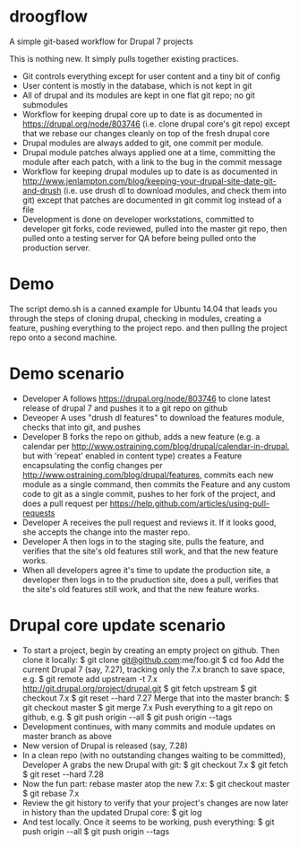 # droogflow

A simple git-based workflow for Drupal 7 projects

This is nothing new.  It simply pulls together existing practices.

- Git controls everything except for user content and a tiny bit of config
- User content is mostly in the database, which is not kept in git
- All of drupal and its modules are kept in one flat git repo; no git submodules
- Workflow for keeping drupal core up to date is as documented in
  https://drupal.org/node/803746 (i.e. clone drupal core's git repo)
  except that we rebase our changes cleanly on top of the fresh drupal core
- Drupal modules are always added to git, one commit per module.
- Drupal module patches always applied one at a time, committing the
  module after each patch, with a link to the bug in the commit message
- Workflow for keeping drupal modules up to date is as documented in
  http://www.jenlampton.com/blog/keeping-your-drupal-site-date-git-and-drush
  (i.e. use drush dl to download modules, and check them into git)
  except that patches are documented in git commit log instead of a file
- Development is done on developer workstations, committed to developer git
  forks, code reviewed, pulled into the master git repo, then pulled
  onto a testing server for QA before being pulled onto the production
  server.

# Demo

The script demo.sh is a canned example for Ubuntu 14.04 that leads
you through the steps of cloning drupal, checking in modules,
creating a feature, pushing everything to the project repo.
and then pulling the project repo onto a second machine.

# Demo scenario
- Developer A follows https://drupal.org/node/803746 to clone latest release
  of drupal 7 and pushes it to a git repo on github
- Deveoper A uses "drush dl features" to download the features module,
  checks that into git, and pushes
- Developer B forks the repo on github, adds a new feature
  (e.g. a calendar per http://www.ostraining.com/blog/drupal/calendar-in-drupal,
  but with 'repeat' enabled in content type)
  creates a Feature encapsulating the config changes per
  http://www.ostraining.com/blog/drupal/features,
  commits each new module as a single command,
  then commits the Feature and any custom code to git as a single commit,
  pushes to her fork of the project, and
  does a pull request per https://help.github.com/articles/using-pull-requests
- Developer A receives the pull request and reviews it.  If it looks good,
  she accepts the change into the master repo.
- Developer A then logs in to the staging site, pulls the feature, and
  verifies that the site's old features still work, and that the new
  feature works.
- When all developers agree it's time to update the production site,
  a developer then logs in to the pruduction site, does a pull,
  verifies that the site's old features still work, and that the new
  feature works.

# Drupal core update scenario
- To start a project, begin by creating an empty project on github.
  Then clone it locally:
    $ git clone git@github.com:me/foo.git
    $ cd foo
  Add the current Drupal 7 (say, 7.27), tracking only the 7.x branch to save space, e.g.
    $ git remote add upstream -t 7.x http://git.drupal.org/project/drupal.git
    $ git fetch upstream
    $ git checkout 7.x
    $ git reset --hard 7.27
  Merge that into the master branch:
    $ git checkout master
    $ git merge 7.x
  Push everything to a git repo on github, e.g.
    $ git push origin --all
    $ git push origin --tags
- Development continues, with many commits and module updates on master branch as above
- New version of Drupal is released (say, 7.28)
- In a clean repo (with no outstanding changes waiting to be committed),
  Developer A grabs the new Drupal with git:
    $ git checkout 7.x
    $ git fetch
    $ git reset --hard 7.28
- Now the fun part: rebase master atop the new 7.x:
    $ git checkout master
    $ git rebase 7.x
- Review the git history to verify that your project's changes are
  now later in history than the updated Drupal core:
    $ git log
- And test locally.  Once it seems to be working, push everything:
    $ git push origin --all
    $ git push origin --tags

